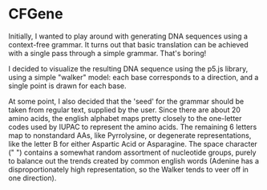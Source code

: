 # CFGene
Initially, I wanted to play around with generating DNA sequences using a
context-free grammar. It turns out that basic translation can be achieved with
a single pass through a simple grammar. That's boring! 

I decided to visualize the resulting DNA sequence using the p5.js library,
using a simple "walker" model: each base corresponds to a direction, and a single
point is drawn for each base. 

At some point, I also decided that the 'seed' for the grammar should be taken
from regular text, supplied by the user. Since there are about 20 amino acids, the
english alphabet maps pretty closely to the one-letter codes used by IUPAC to
represent the amino acids. The remaining 6 letters map to nonstandard AAs, like
Pyrrolysine, or degenerate representations, like the letter B for either
Aspartic Acid or Asparagine. The space character (" ") contains a somewhat
random assortment of nucleotide groups, purely to balance out the trends
created by common english words (Adenine has a disproportionately high
representation, so the Walker tends to veer off in one direction).
